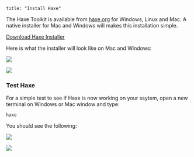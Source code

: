 ```
title: "Install Haxe"
```

The Haxe Toolkit is available from [haxe.org](http://haxe.org/download) for Windows, Linux and Mac. A native installer for Mac and Windows will makes this installation simple.

[Download Haxe Installer](http://haxe.org/download)

Here is what the installer will look like on Mac and Windows:

![](/images/install_haxe_osx.png)

![](/images/install-haxe-windows.png)

### Test Haxe

For a simple test to see if Haxe is now working on your ssytem, open a new terminal on Windows or Mac window and type:

```
haxe
```

You should see the following:

![](/images/haxe-mac.png)

![](/images/haxe-windows.png)